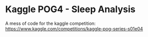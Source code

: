 # Kaggle POG4 - Sleep Analysis

A mess of code for the kaggle competition:
https://www.kaggle.com/competitions/kaggle-pog-series-s01e04
